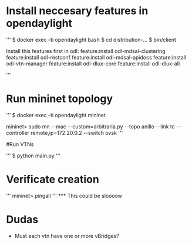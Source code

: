 # Install neccesary features in opendaylight
'''
$ docker exec -ti opendaylight bash
$ cd distribution-...
$ bin/client

Install this features first in odl:
feature:install odl-mdsal-clustering
feature:install odl-restconf
feature:install odl-mdsal-apidocs
feature:install odl-vtn-manager
feature:install odl-dlux-core
feature:install odl-dlux-all

'''
# Run mininet topology 

'''
$ docker exec -ti opendaylight mininet

mininet> sudo mn --mac --custom=arbitraria.py --topo anillo --link tc --controller remote,ip=172.20.0.2 --switch ovsk
'''


#Run VTNs

'''
$ python main.py
'''
# Verificate creation
'''
mininet> pingall
'''
*** This could be sloooow


# Dudas

- Must each vtn have one or more vBridges?